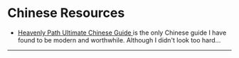 # Chinese Resources

* <a href=https://heavenlypath.notion.site/Comprehensive-Reading-Guide-from-Beginner-to-Native-Novels-b3d6abd583a944a397b4fbbb81e0c38c#5c9949a8e73b4dab8f72c95d383d3bcf target="_blank" rel="noopener"> Heavenly Path Ultimate Chinese Guide </a> is the only Chinese guide I have found to be modern and worthwhile. Although I didn't look too hard...

---